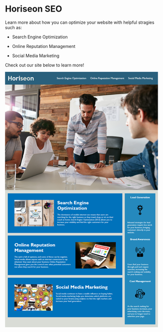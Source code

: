 # Horiseon SEO

Learn more about how you can optimize your website with helpful stragies such as:

- Search Engine Optimization

- Online Reputation Management

- Social Media Marketing

Check out our site below to learn more!

![horiseon main page](assets/01-html-css-git-homework-demo.png)


